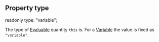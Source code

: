 ## Property type

<declaration>

readonly type: "variable";

</declaration>

The type of [Evaluable](reference/v/0.2.1/core/definition/Evaluable) quantity `this`
is. For a [Variable](reference/v/0.2.1/core/definitions/Variable) the value is
fixed as `"variable"`.